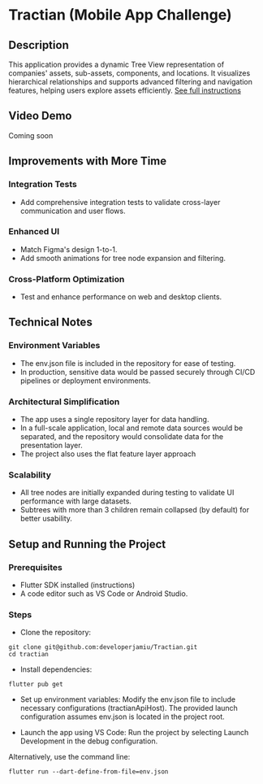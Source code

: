 # Tractian (Mobile App Challenge)

## Description
This application provides a dynamic Tree View representation of companies' assets, sub-assets, components, and locations. It visualizes hierarchical relationships and supports advanced filtering and navigation features, helping users explore assets efficiently.
[See full instructions](https://github.com/tractian/challenges/blob/main/mobile/README.md)

## Video Demo
Coming soon

## Improvements with More Time

### Integration Tests
- Add comprehensive integration tests to validate cross-layer communication and user flows.

### Enhanced UI
- Match Figma's design 1-to-1.
- Add smooth animations for tree node expansion and filtering.

### Cross-Platform Optimization
- Test and enhance performance on web and desktop clients.

## Technical Notes

### Environment Variables
- The env.json file is included in the repository for ease of testing.
- In production, sensitive data would be passed securely through CI/CD pipelines or deployment environments.

### Architectural Simplification
- The app uses a single repository layer for data handling.
- In a full-scale application, local and remote data sources would be separated, and the repository would consolidate data for the presentation layer.
- The project also uses the flat feature layer approach
  
### Scalability
- All tree nodes are initially expanded during testing to validate UI performance with large datasets.
- Subtrees with more than 3 children remain collapsed (by default) for better usability.

## Setup and Running the Project

### Prerequisites
- Flutter SDK installed (instructions)
- A code editor such as VS Code or Android Studio.

### Steps
- Clone the repository:
```
git clone git@github.com:developerjamiu/Tractian.git
cd tractian
```

- Install dependencies:
```
flutter pub get
```

- Set up environment variables:
Modify the env.json file to include necessary configurations (tractianApiHost).
The provided launch configuration assumes env.json is located in the project root.

- Launch the app using VS Code:
Run the project by selecting Launch Development in the debug configuration.

Alternatively, use the command line:

```
flutter run --dart-define-from-file=env.json
```
